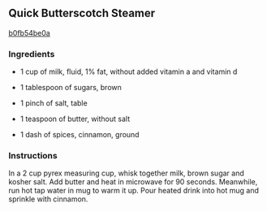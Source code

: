 ## Quick Butterscotch Steamer

[b0fb54be0a](http://www.food.com/recipe/quick-butterscotch-steamer-276069)

### Ingredients

 - 1 cup of milk, fluid, 1% fat, without added vitamin a and vitamin d

 - 1 tablespoon of sugars, brown

 - 1 pinch of salt, table

 - 1 teaspoon of butter, without salt

 - 1 dash of spices, cinnamon, ground

### Instructions

In a 2 cup pyrex measuring cup, whisk together milk, brown sugar and kosher salt. Add butter and heat in microwave for 90 seconds. Meanwhile, run hot tap water in mug to warm it up. Pour heated drink into hot mug and sprinkle with cinnamon.